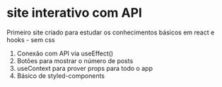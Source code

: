 # site interativo com API

Primeiro site criado para estudar os conhecimentos básicos em react e hooks -
sem css

1. Conexão com API via useEffect()
2. Botões para mostrar o número de posts
3. useContext para prover props para todo o app
4. Básico de styled-components
